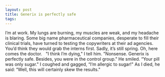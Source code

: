 ```yaml
---
layout: post
title: Generix is perfectly safe
tags: 
---
```

I’m at work. My lungs are burning, my muscles are weak, and my headache is blaring.
Some big name pharmaceutical companies, desperate to fill their clinical trials, have turned to testing the copywriters at their ad agencies. 
You’d think they would grab the interns first. Sadly, it’s still spring.
Oh, here comes the doctor.  
"I think I’m dying," I tell him.
"Nonsense. Generix is perfectly safe. Besides, you were in the control group." He smiled. “Your pill was only sugar."
I coughed and gagged, “I’m allergic to sugar!"
As I died, he said: “Well, this will certainly skew the results."
